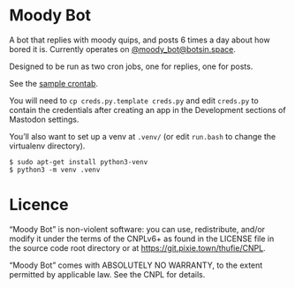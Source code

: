 # Moody Bot

A bot that replies with moody quips, and posts 6 times a day about how
bored it is. Currently operates on
[@moody_bot@botsin.space](https://botsin.space/@moody_bot).

Designed to be run as two cron jobs, one for replies, one for posts.

See the [sample crontab](./sample.crontab).

You will need to `cp creds.py.template creds.py` and edit `creds.py`
to contain the credentials after creating an app in the Development
sections of Mastodon settings.

You’ll also want to set up a venv at `.venv/` (or edit `run.bash` to
change the virtualenv directory).

    $ sudo apt-get install python3-venv
    $ python3 -m venv .venv

# Licence

“Moody Bot” is non-violent software: you can use, redistribute, and/or
modify it under the terms of the CNPLv6+ as found in the LICENSE file
in the source code root directory or at
<https://git.pixie.town/thufie/CNPL>.

“Moody Bot” comes with ABSOLUTELY NO WARRANTY, to the extent permitted
by applicable law. See the CNPL for details.
